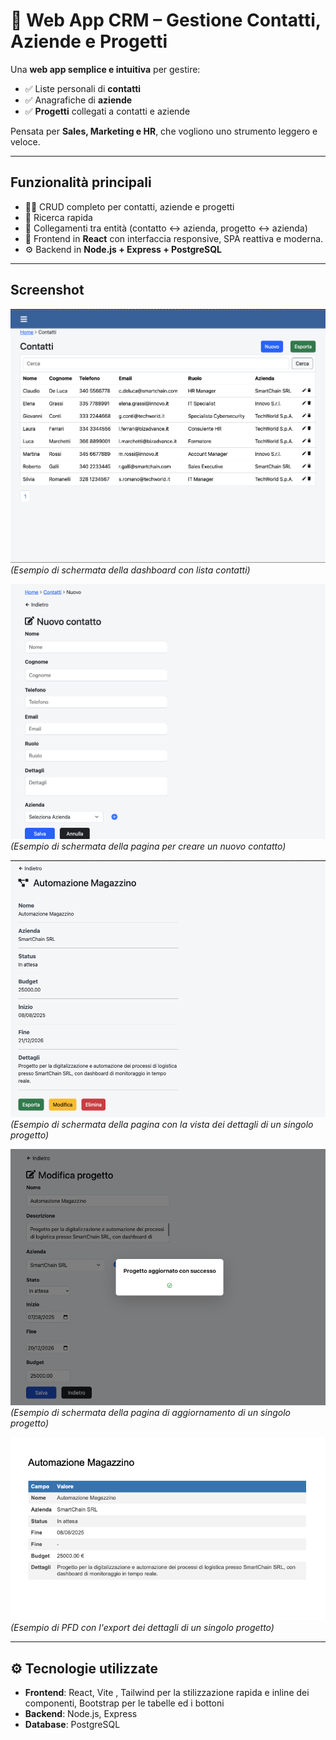 # 📇 Web App CRM – Gestione Contatti, Aziende e Progetti

Una **web app semplice e intuitiva** per gestire:
- ✅ Liste personali di **contatti**
- ✅ Anagrafiche di **aziende**
- ✅ **Progetti** collegati a contatti e aziende  

Pensata per **Sales, Marketing e HR**, che vogliono uno strumento leggero e veloce.

---

## Funzionalità principali
- 👩‍💻 CRUD completo per contatti, aziende e progetti  
- 🔎 Ricerca rapida 
- 🔗 Collegamenti tra entità (contatto ↔ azienda, progetto ↔ azienda)  
- 📱 Frontend in **React** con interfaccia responsive, SPA reattiva e moderna.
- ⚙️ Backend in **Node.js + Express + PostgreSQL**

---

## Screenshot
![Pagina dei contatti](./images/contactList.png)
*(Esempio di schermata della dashboard con lista contatti)*

![Pagina di aggiunta di un nuovo contatto](./images/newContact.png)
*(Esempio di schermata della pagina per creare un nuovo contatto)*

![Pagina con vista dettagli di un progetto](./images/projectView.png)
*(Esempio di schermata della pagina con la vista dei dettagli di un singolo progetto)*

![Pagina per aggiornare un progetto](./images/updateProject.png)
*(Esempio di schermata della pagina di aggiornamento di un singolo progetto)*

![PDF esportato da un progetto](./images/PDFExport.png)
*(Esempio di PFD con l'export dei dettagli di un singolo progetto)*


---

## ⚙️ Tecnologie utilizzate
- **Frontend**: React, Vite , Tailwind per la stilizzazione rapida e inline dei componenti, Bootstrap per le tabelle ed i bottoni
- **Backend**: Node.js, Express  
- **Database**: PostgreSQL  




